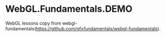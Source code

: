 # WebGL.Fundamentals.DEMO
WebGL lessons copy from webgl-fundamentals(https://github.com/gfxfundamentals/webgl-fundamentals). 
